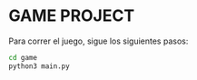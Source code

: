 # GAME PROJECT

Para correr el juego, sigue los siguientes pasos:

```sh
cd game
python3 main.py
```
